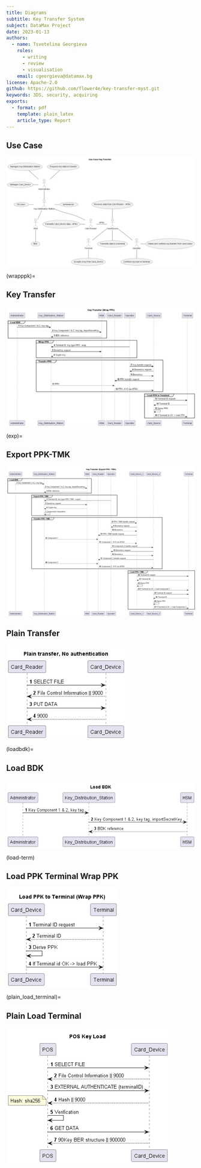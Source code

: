 ```yaml
---
title: Diagrams 
subtitle: Key Transfer System
subject: DataMax Project
date: 2023-01-13
authors:
  - name: Tsvetelina Georgieva
    roles:
      - writing
      - review
      - visualisation
    email: cgeorgieva@datamax.bg
license: Apache-2.0
github: https://github.com/flower4e/key-transfer-myst.git
keywords: 3DS, security, acquiring
exports:
  - format: pdf
    template: plain_latex
    article_type: Report
---
```



## Use Case   

![usecase_key_transfer](img/usecase_key_transfer.png)

(wrapppk)=
## Key Transfer

![wrap-ppk](img/wrap-ppk.png)

(exp)=
## Export PPK-TMK

![export-ррк-tmk](img/export-ppk-tmk.png)

## Plain Transfer

![plain_transfer](img/plain_transfer.png)

(loadbdk)=
## Load BDK

![load_bdk](img/load-bdk.png)

(load-term)
## Load PPK Terminal Wrap PPK

![load-ppk-terminal-wrap-ppk](img/load-ppk-terminal-wrap-ppk.png)

(plain_load_terminal)=
## Plain Load Terminal

![plain_load_terminal](img/plain_load_terminal.png)